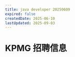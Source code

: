 ```yaml
---
title: java developer 20250609
expired: false
createdDate: 2025-06-10
lastUpdated: 2025-09-03
---
```


# KPMG 招聘信息

<JobPostingTable job-posting-json-path="kpmg/data/java-developer-20250609.json" />
